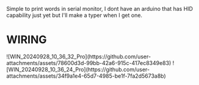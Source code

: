 Simple to print words in serial monitor, I dont have an arduino that has HID capability just yet but I'll make a typer when I get one.

<h1>WIRING</h1>
![WIN_20240928_10_36_32_Pro](https://github.com/user-attachments/assets/78600d3d-99bb-42a6-915c-417ec8349e83)
![WIN_20240928_10_36_24_Pro](https://github.com/user-attachments/assets/34f9a1e4-65d7-4985-be1f-7fa2d5673a8b)
